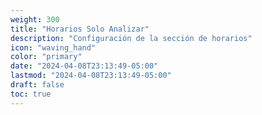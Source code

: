 ```yaml
---
weight: 300
title: "Horarios Solo Analizar"
description: "Configuración de la sección de horarios"
icon: "waving_hand"
color: "primary"
date: "2024-04-08T23:13:49-05:00"
lastmod: "2024-04-08T23:13:49-05:00"
draft: false
toc: true
---
```

